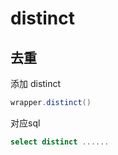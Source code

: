 # distinct

## 去重

添加 distinct

```java
wrapper.distinct()
```

对应sql

```sql
select distinct ......
```
